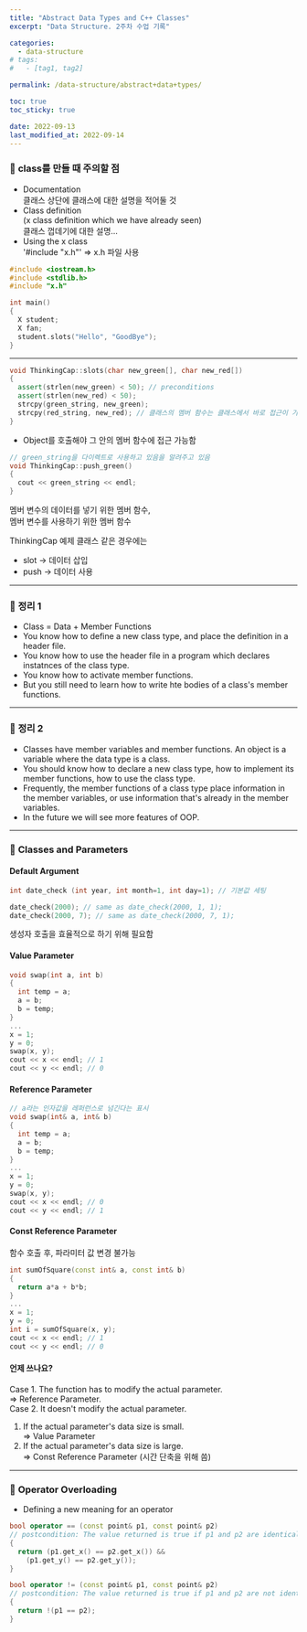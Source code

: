 ```yaml
---
title: "Abstract Data Types and C++ Classes"
excerpt: "Data Structure. 2주차 수업 기록"

categories:
  - data-structure
# tags:
#   - [tag1, tag2]

permalink: /data-structure/abstract+data+types/

toc: true
toc_sticky: true

date: 2022-09-13
last_modified_at: 2022-09-14
---
```

 
### 🧩 <b>class를 만들 때 주의할 점</b>
* Documentation <br>
클래스 상단에 클래스에 대한 설명을 적어둘 것
* Class definition <br>
(x class definition which we have already seen) <br>
클래스 껍데기에 대한 설명...
* Using the x class <br>
'#include "x.h"' => x.h 파일 사용 <br>

``` c++
#include <iostream.h>
#include <stdlib.h>
#include "x.h"

int main()
{
  X student;
  X fan;
  student.slots("Hello", "GoodBye");
}
```
---
 
``` c++
void ThinkingCap::slots(char new_green[], char new_red[])
{
  assert(strlen(new_green) < 50); // preconditions
  assert(strlen(new_red) < 50);
  strcpy(green_string, new_green);
  strcpy(red_string, new_red); // 클래스의 멤버 함수는 클래스에서 바로 접근이 가능
}
```
* Object를 호출해야 그 안의 멤버 함수에 접근 가능함

``` c++
// green_string을 다이렉트로 사용하고 있음을 알려주고 있음
void ThinkingCap::push_green()
{
  cout << green_string << endl;
}
```

멤버 변수의 데이터를 넣기 위한 멤버 함수, <br>
멤버 변수를 사용하기 위한 멤버 함수

ThinkingCap 예제 클래스 같은 경우에는 <br>
* slot -> 데이터 삽입 <br>
* push -> 데이터 사용

---

### 🧩 <b>정리 1</b>
* Class = Data + Member Functions
* You know how to define a new class type, and place the definition in a header file.
* You know how to use the header file in a program which declares instatnces of the class type.
* You know how to activate member functions.
* But you still need to learn how to write hte bodies of a class's member functions.

---

### 🧩 <b>정리 2</b>
* Classes have member variables and member functions. An object is a variable where the data type is a class.
* You should know how to declare a new class type, how to implement its member functions, how to use the class type.
* Frequently, the member functions of a class type place information in the member variables, or use information that's already in the member variables.
* In the future we will see more features of OOP. 

---

### 🧩 <b>Classes and Parameters</b>
#### <b>Default Argument</b>
``` c++
int date_check (int year, int month=1, int day=1); // 기본값 세팅

date_check(2000); // same as date_check(2000, 1, 1);
date_check(2000, 7); // same as date_check(2000, 7, 1);
```
생성자 호출을 효율적으로 하기 위해 필요함 <br>

#### <b>Value Parameter</b>
``` c++
void swap(int a, int b)
{
  int temp = a;
  a = b;
  b = temp;
}
...
x = 1;
y = 0;
swap(x, y);
cout << x << endl; // 1
cout << y << endl; // 0
```

#### <b>Reference Parameter</b>
``` c++
// a라는 인자값을 레퍼런스로 넘긴다는 표시
void swap(int& a, int& b) 
{
  int temp = a;
  a = b;
  b = temp;
}
...
x = 1;
y = 0;
swap(x, y);
cout << x << endl; // 0
cout << y << endl; // 1
```

#### <b>Const Reference Parameter</b>
함수 호출 후, 파라미터 값 변경 불가능
``` c++
int sumOfSquare(const int& a, const int& b)
{
  return a*a + b*b;
}
...
x = 1; 
y = 0;
int i = sumOfSquare(x, y);
cout << x << endl; // 1
cout << y << endl; // 0
```

#### <b>언제 쓰나요?</b>
Case 1. The function has to modify the actual parameter.<br>
=> Reference Parameter. <br>
Case 2. It doesn't modify the actual parameter.<br>
1) If the actual parameter's data size is small.<br>
=> Value Parameter <br>
2) If the actual parameter's data size is large. <br>
=> Const Reference Parameter (시간 단축을 위해 씀)

---

### 🧩 <b>Operator Overloading</b>
- Defining a new meaning for an operator
``` c++
bool operator == (const point& p1, const point& p2)
// postcondition: The value returned is true if p1 and p2 are identical. Otherwise, false is returned.
{
  return (p1.get_x() == p2.get_x()) &&
    (p1.get_y() == p2.get_y());
}

bool operator != (const point& p1, const point& p2)
// postcondition: The value returned is true if p1 and p2 are not identical. Otherwise, false is returned.
{
  return !(p1 == p2);
}
```
